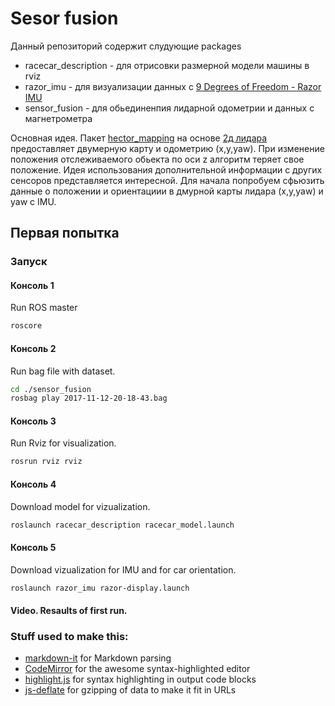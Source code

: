 # Sesor fusion

Данный репозиторий содержит слудующие packages 

 * racecar_description - для отрисовки размерной модели машины в rviz
 * razor_imu - для визуализации данных с [9 Degrees of Freedom - Razor IMU](https://www.sparkfun.com/products/retired/10736)
 * sensor_fusion - для обьединенпия лидарной одометрии и данных с магнетрометра

Основная идея.  Пакет [hector_mapping](http://wiki.ros.org/hector_mapping) на основе [2д лидара](http://wiki.ros.org/hokuyo_node) предоставляет двумерную карту и одометрию (x,y,yaw). При изменение положения отслеживаемого обьекта по оси z алгоритм теряет свое положение. Идея использования дополнительной информации с других сенсоров представляется интересной. Для начала попробуем сфьюзить данные о положении и ориентациии в дмурной карты лидара (x,y,yaw) и yaw c IMU. 

## Первая попытка
### Запуск
#### Консоль 1
Run ROS master
```bash
roscore
```

#### Консоль 2
Run bag file with dataset.
```bash
cd ./sensor_fusion
rosbag play 2017-11-12-20-18-43.bag
```
#### Консоль 3
Run Rviz for visualization.
```bash
rosrun rviz rviz
```

#### Консоль 4
Download model for vizualization.
```bash
roslaunch racecar_description racecar_model.launch
```
#### Консоль 5
Download vizualization for IMU and for car orientation.
```bash
roslaunch razor_imu razor-display.launch
```
#### Video. Resaults of first run. 



### Stuff used to make this:

 * [markdown-it](https://github.com/markdown-it/markdown-it) for Markdown parsing
 * [CodeMirror](http://codemirror.net/) for the awesome syntax-highlighted editor
 * [highlight.js](http://softwaremaniacs.org/soft/highlight/en/) for syntax highlighting in output code blocks
 * [js-deflate](https://github.com/dankogai/js-deflate) for gzipping of data to make it fit in URLs

